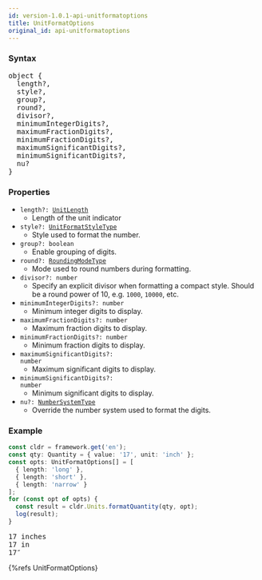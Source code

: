 ```yaml
---
id: version-1.0.1-api-unitformatoptions
title: UnitFormatOptions
original_id: api-unitformatoptions
---
```


### Syntax

<pre class="syntax">
object {
  length?,
  style?,
  group?,
  round?,
  divisor?,
  minimumIntegerDigits?,
  maximumFractionDigits?,
  minimumFractionDigits?,
  maximumSignificantDigits?,
  minimumSignificantDigits?,
  nu?
}
</pre>

### Properties
  - <code class="def">length?: <span>[UnitLength](api-unitlength.html)</span></code>
    - Length of the unit indicator
  - <code class="def">style?: <span>[UnitFormatStyleType](api-unitformatstyletype.html)</span></code>
    - Style used to format the number.
  - <code class="def">group?: <span>boolean</span></code>
    - Enable grouping of digits.
  - <code class="def">round?: <span>[RoundingModeType](api-roundingmodetype.html)</span></code>
    - Mode used to round numbers during formatting.
  - <code class="def">divisor?: <span>number</span></code>
    - Specify an explicit divisor when formatting a compact style. Should be a round power of 10, e.g. `1000`, `10000`, etc.
  - <code class="def">minimumIntegerDigits?: <span>number</span></code>
    - Minimum integer digits to display.
  - <code class="def">maximumFractionDigits?: <span>number</span></code>
    - Maximum fraction digits to display.
  - <code class="def">minimumFractionDigits?: <span>number</span></code>
    - Minimum fraction digits to display.
  - <code class="def">maximumSignificantDigits?: <span>number</span></code>
    - Maximum significant digits to display.
  - <code class="def">minimumSignificantDigits?: <span>number</span></code>
    - Minimum significant digits to display.
  - <code class="def">nu?: <span>[NumberSystemType](api-numbersystemtype.html)</span></code>
    - Override the number system used to format the digits.


### Example

```typescript
const cldr = framework.get('en');
const qty: Quantity = { value: '17', unit: 'inch' };
const opts: UnitFormatOptions[] = [
  { length: 'long' },
  { length: 'short' },
  { length: 'narrow' }
];
for (const opt of opts) {
  const result = cldr.Units.formatQuantity(qty, opt);
  log(result);
}
```
<pre class="output">
17 inches
17 in
17″
</pre>

{%refs UnitFormatOptions}
